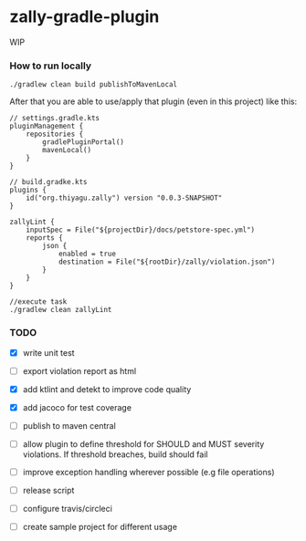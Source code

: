 # zally-gradle-plugin

WIP

### How to run locally 
```
./gradlew clean build publishToMavenLocal
```

After that you are able to use/apply that plugin (even in this project) like this:
```
// settings.gradle.kts
pluginManagement {
    repositories {
        gradlePluginPortal()
        mavenLocal()
    }
}

// build.gradke.kts
plugins {
    id("org.thiyagu.zally") version "0.0.3-SNAPSHOT"
}

zallyLint {
    inputSpec = File("${projectDir}/docs/petstore-spec.yml")
    reports {
        json {
            enabled = true
            destination = File("${rootDir}/zally/violation.json")
        }
    }
}

//execute task
./gradlew clean zallyLint

```

### TODO

- [x] write unit test

- [ ] export violation report as html

- [x] add ktlint and detekt to improve code quality

- [x] add jacoco for test coverage

- [ ] publish to maven central

- [ ] allow plugin to define threshold for SHOULD and MUST severity violations. If threshold breaches, build should fail

- [ ] improve exception handling wherever possible (e.g file operations)

- [ ] release script

- [ ] configure travis/circleci

- [ ] create sample project for different usage